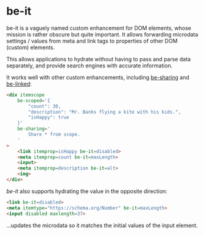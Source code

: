 # be-it

be-it is a vaguely named custom enhancement for DOM elements, whose mission is rather obscure but quite important.  It allows forwarding microdata settings / values from meta and link tags to properties of other DOM (custom) elements.

This allows applications to hydrate without having to pass and parse data separately, and provide search engines with accurate information.

It works well with other custom enhancements, including [be-sharing](https://github.com/bahrus/be-sharing) and [be-linked](https://github.com/bahrus/be-linked):

```html
<div itemscope 
    be-scoped='{
        "count": 30,
        "description": "Mr. Banks flying a kite with his kids.",
        "isHappy": true
    }'
    be-sharing='
        Share * from scope.
    '
>
    <link itemprop=isHappy be-it=disabled>
    <meta itemprop=count be-it=maxLength>
    <input>
    <meta itemprop=description be-it=alt>
    <img>
</div>
```

*be-it* also supports hydrating the value in the opposite direction:

```html
<link be-it=disabled>
<meta itemtype="https://schema.org/Number" be-it=maxLength>
<input disabled maxlength=37>
```

...updates the microdata so it matches the initial values of the input element.




